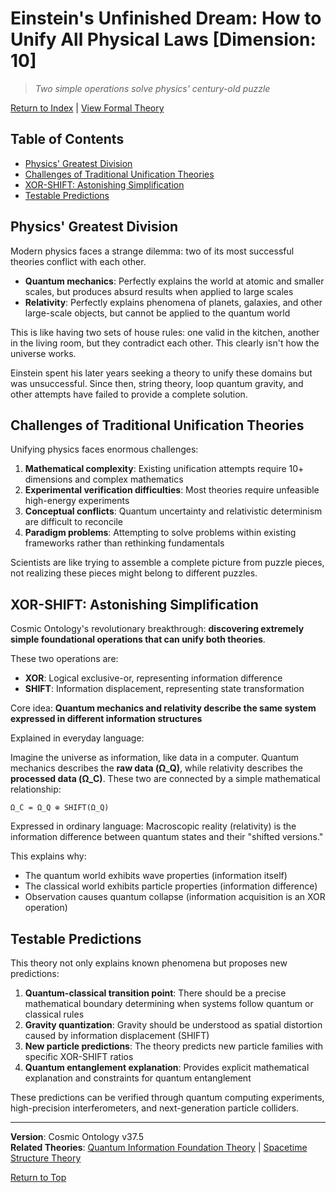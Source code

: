 # Einstein's Unfinished Dream: How to Unify All Physical Laws [Dimension: 10]

> *Two simple operations solve physics' century-old puzzle*

[Return to Index](../formal_theory.md) | [View Formal Theory](../formal_theory/formal_theory_unified_physics_en.md)

## Table of Contents
- [Physics' Greatest Division](#physics-greatest-division)
- [Challenges of Traditional Unification Theories](#challenges-of-traditional-unification-theories)
- [XOR-SHIFT: Astonishing Simplification](#xor-shift-astonishing-simplification)
- [Testable Predictions](#testable-predictions)

## Physics' Greatest Division

Modern physics faces a strange dilemma: two of its most successful theories conflict with each other.

- **Quantum mechanics**: Perfectly explains the world at atomic and smaller scales, but produces absurd results when applied to large scales
- **Relativity**: Perfectly explains phenomena of planets, galaxies, and other large-scale objects, but cannot be applied to the quantum world

This is like having two sets of house rules: one valid in the kitchen, another in the living room, but they contradict each other. This clearly isn't how the universe works.

Einstein spent his later years seeking a theory to unify these domains but was unsuccessful. Since then, string theory, loop quantum gravity, and other attempts have failed to provide a complete solution.

## Challenges of Traditional Unification Theories

Unifying physics faces enormous challenges:

1. **Mathematical complexity**: Existing unification attempts require 10+ dimensions and complex mathematics
2. **Experimental verification difficulties**: Most theories require unfeasible high-energy experiments
3. **Conceptual conflicts**: Quantum uncertainty and relativistic determinism are difficult to reconcile
4. **Paradigm problems**: Attempting to solve problems within existing frameworks rather than rethinking fundamentals

Scientists are like trying to assemble a complete picture from puzzle pieces, not realizing these pieces might belong to different puzzles.

## XOR-SHIFT: Astonishing Simplification

Cosmic Ontology's revolutionary breakthrough: **discovering extremely simple foundational operations that can unify both theories**.

These two operations are:
- **XOR**: Logical exclusive-or, representing information difference
- **SHIFT**: Information displacement, representing state transformation

Core idea: **Quantum mechanics and relativity describe the same system expressed in different information structures**

Explained in everyday language:

Imagine the universe as information, like data in a computer. Quantum mechanics describes the **raw data (Ω_Q)**, while relativity describes the **processed data (Ω_C)**. These two are connected by a simple mathematical relationship:

```
Ω_C = Ω_Q ⊕ SHIFT(Ω_Q)
```

Expressed in ordinary language: Macroscopic reality (relativity) is the information difference between quantum states and their "shifted versions."

This explains why:
- The quantum world exhibits wave properties (information itself)
- The classical world exhibits particle properties (information difference)
- Observation causes quantum collapse (information acquisition is an XOR operation)

## Testable Predictions

This theory not only explains known phenomena but proposes new predictions:

1. **Quantum-classical transition point**: There should be a precise mathematical boundary determining when systems follow quantum or classical rules
2. **Gravity quantization**: Gravity should be understood as spatial distortion caused by information displacement (SHIFT)
3. **New particle predictions**: The theory predicts new particle families with specific XOR-SHIFT ratios
4. **Quantum entanglement explanation**: Provides explicit mathematical explanation and constraints for quantum entanglement

These predictions can be verified through quantum computing experiments, high-precision interferometers, and next-generation particle colliders.

---

**Version**: Cosmic Ontology v37.5  
**Related Theories**: [Quantum Information Foundation Theory](../formal_theory/formal_theory_quantum_information_en.md) | [Spacetime Structure Theory](../formal_theory/formal_theory_spacetime_structure_en.md)

[Return to Top](#einsteins-unfinished-dream-how-to-unify-all-physical-laws) 